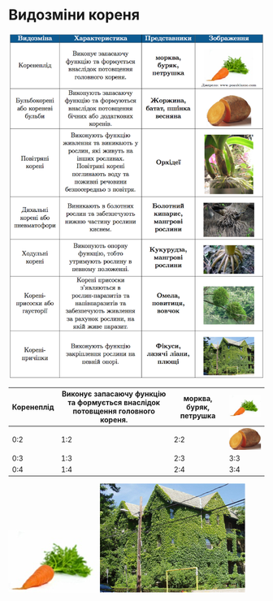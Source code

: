 # Видозмiни кореня


![Таблиця видозміни кореня](tabl1.png)


| Коренеплід | Виконує запасаючу функцiю та формується внаслiдок потовщення головного кореня. | **морква, буряк, петрушка** | <img src="1.jpg" alt="Морква" width="200" > |
| -- | -- | -- | -- |
| 0:2 | 1:2 | 2:2 | <img src="pic6_new.jpg" alt="Бульбокорені" width="200"> |
| 0:3 | 1:3 | 2:3 | 3:3 |
| 0:4 | 1:4 | 2:4 | 3:4 |



![![![](pic7_0.jpg)](pic6_new.jpg)](1.jpg)![![![](pic11_new.jpg)](pic9_0.jpg)](pic8_0.jpg)![](pic12_0.jpg)